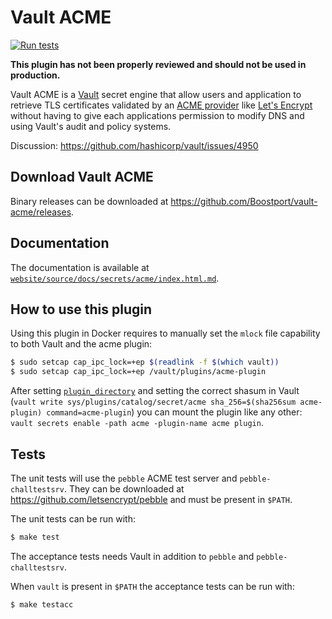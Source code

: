 # Vault ACME
[![Run tests](https://github.com/Boostport/vault-acme/actions/workflows/test.yml/badge.svg)](https://github.com/Boostport/vault-acme/actions/workflows/test.yml)

**This plugin has not been properly reviewed and should not be used in production.**

Vault ACME is a [Vault](https://www.vaultproject.io/) secret engine that allow
users and application to retrieve TLS certificates validated by an [ACME provider](https://tools.ietf.org/html/rfc8555)
like [Let's Encrypt](https://letsencrypt.org/) without having to give each
applications permission to modify DNS and using Vault's audit and policy systems.

Discussion: https://github.com/hashicorp/vault/issues/4950

## Download Vault ACME

Binary releases can be downloaded at https://github.com/Boostport/vault-acme/releases.

## Documentation

The documentation is available at [`website/source/docs/secrets/acme/index.html.md`](https://github.com/remilapeyre/vault-acme/blob/master/website/source/docs/secrets/acme/index.html.md).

## How to use this plugin

Using this plugin in Docker requires to manually set the `mlock` file capability
to both Vault and the acme plugin:

```sh
$ sudo setcap cap_ipc_lock=+ep $(readlink -f $(which vault))
$ sudo setcap cap_ipc_lock=+ep /vault/plugins/acme-plugin
```

After setting [`plugin_directory`](https://www.vaultproject.io/docs/configuration/#plugin_directory)
and setting the correct shasum in Vault (`vault write sys/plugins/catalog/secret/acme sha_256=$(sha256sum acme-plugin) command=acme-plugin`)
you can mount the plugin like any other: `vault secrets enable -path acme -plugin-name acme plugin`.


## Tests

The unit tests will use the `pebble` ACME test server and `pebble-challtestsrv`.
They can be downloaded at https://github.com/letsencrypt/pebble and must be
present in `$PATH`.

The unit tests can be run with:

```bash
$ make test
```

The acceptance tests needs Vault in addition to `pebble` and `pebble-challtestsrv`.

When `vault` is present in `$PATH` the acceptance tests can be run with:

```bash
$ make testacc
```
